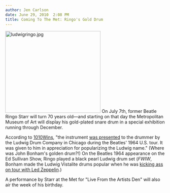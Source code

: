 ```yaml
---
author: Jen Carlson
date: June 29, 2010  2:08 PM
title: Coming To The Met: Ringo's Gold Drum
---
```


<p><span class="mt-enclosure mt-enclosure-image" style="display: inline;"> <img alt="ludwigringo.jpg" src="https://web.archive.org/web/20120602120028im_/http://gothamist.com/attachments/arts_jen/ludwigringo.jpg" width="300" height="258" class="image-left"> </span>On July 7th, former Beatle Ringo Starr will turn 70 years old&#x2014;and starting on that day the Metropolitan Museum of Art will display his gold-plated snare drum in a special exhibition running through December.</p>

<p>According to <a href="https://web.archive.org/web/20120602120028/http://www.1010wins.com/Met-Museum-of-Art-Getting-Ringo-Starr-s-Gold-Drum/7576785">1010Wins</a>, &quot;the instrument <a href="https://web.archive.org/web/20120602120028/http://orgs.usd.edu/nmm/LudwigHistoricPhotos.html#Ringo">was presented</a> to the drummer by the Ludwig Drum Company in Chicago during the Beatles&apos; 1964 U.S. tour. It was given to him in appreciation for popularizing the Ludwig name.&quot; (Where was John Bonham&apos;s golden drum?!) On the Beatles 1964 appearance on the Ed Sullivan Show, Ringo played a black pearl Ludwig drum set (<em>FWIW</em>, Bonham made the Ludwig Vistalite drums popular when he was <a href="https://web.archive.org/web/20120602120028/http://medisinmusicforthemasses.wordpress.com/2008/05/18/huge-custom-see-through-acrylic-kit-with-roland-electronics/">kicking ass on tour with Led Zeppelin</a>.) </p>

<p>A performance by Starr at the Met for &quot;Live From the Artists Den&quot; will also air the week of his birthday.</p>
